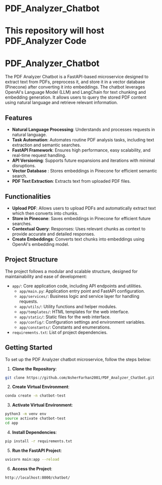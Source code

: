 # PDF_Analyzer_Chatbot
This repository will host PDF_Analyzer Code
=======

# PDF_Analyzer_Chatbot

The PDF Analyzer Chatbot is a FastAPI-based microservice designed to extract text from PDFs, preprocess it, and store it in a vector database (Pinecone) after converting it into embeddings. The chatbot leverages OpenAI's Language Model (LLM) and LangChain for text chunking and embedding generation. It allows users to query the stored PDF content using natural language and retrieve relevant information.

## Features

- **Natural Language Processing**: Understands and processes requests in natural language.
- **Task Automation**: Automates routine PDF analysis tasks, including text extraction and semantic searches.
- **FastAPI Framework**: Ensures high performance, easy scalability, and real-time request handling.
- **API Versioning**: Supports future expansions and iterations with minimal disruptions.
- **Vector Database** : Stores embeddings in Pinecone for efficient semantic search.
- **PDF Text Extraction**: Extracts text from uploaded PDF files.

## Functionalities

- **Upload PDF**: Allows users to upload PDFs and automatically extract text which then converts into chunks.
- **Store in Pinecone**: Saves embeddings in Pinecone for efficient future searches.
- **Contextual Query**: Responses: Uses relevant chunks as context to provide accurate and detailed responses.
- **Create Embeddings**: Converts text chunks into embeddings using OpenAI's embedding model.

## Project Structure

The project follows a modular and scalable structure, designed for maintainability and ease of development:

- `app/`: Core application code, including API endpoints and utilities.
    - `app/main.py`: Application entry point and FastAPI configuration.
    - `app/services/`: Business logic and service layer for handling requests.
    - `app/utils/`: Utility functions and helper modules.
    - `app/templates/`: HTML templates for the web interface.
    - `app/static/`: Static files for the web interface.
    - `app/config/`: Configuration settings and environment variables.
    - `app/constants/`: Constants and enumerations.
- `requirements.txt`: List of project dependencies.

## Getting Started

To set up the PDF Analyzer chatbot microservice, follow the steps below:

1. **Clone the Repository**:
```bash
git clone https://github.com/AsherFarhan2001/PDF_Analyzer_Chatbot.git
```

2. **Create Virtual Environment**:
```bash
conda create -n chatbot-test
```
3. **Activate Virtual Environment**:
```bash
python3 -m venv env
source activate chatbot-test
cd app
```

4. **Install Dependencies**:
```bash
pip install -r requirements.txt
```

5. **Run the FastAPI Project**:
```bash
uvicorn main:app --reload
```
6. **Access the Project**:
```bash
http://localhost:8000/chatbot/